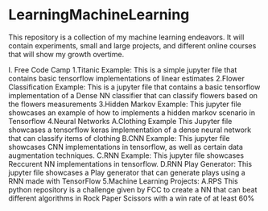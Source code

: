 # LearningMachineLearning
This repository is a collection of my machine learning endeavors. It will contain experiments, small and large projects, and different online courses that will show my growth overtime.

I. Free Code Camp
  1.Titanic Example:
    This is a simple jupyter file that contains basic tensorflow implementations of linear estimates
  2.Flower Classification Example:
    This is a jupyter file that contains a basic tensorflow implementation of a Dense NN classifier that can classify flowers based on the flowers measurements
  3.Hidden Markov Example:
    This jupyter file showcases an example of how to implements a hidden markov scenario in Tensorflow
  4.Neural Networks
    A.Clothing Example
      This Jupyter file showcases a tensorflow keras implementation of a dense neural network that can classify items of clothing
    B.CNN Example:
      This jupyter file showcases CNN implementations in tensorflow, as well as certain data augmentation techniques. 
    C.RNN Example:
      This jupyter file showcases Reccurent NN implementations in tensorflow.
    D.RNN Play Generator:
      This jupyter file showcases a Play generator that can generate plays using a RNN made with TensorFlow
  5.Machine Learning Projects:
    A.RPS
      This python repository is a challenge given by FCC to create a NN that can beat different algorithms in Rock Paper Scissors with a win rate of at least 60%
